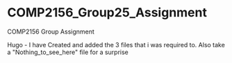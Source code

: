 # COMP2156_Group25_Assignment
COMP2156 Group Assignment


Hugo - I have Created and added the 3 files that i was required to. Also take a "Nothing_to_see_here" file for a surprise 
